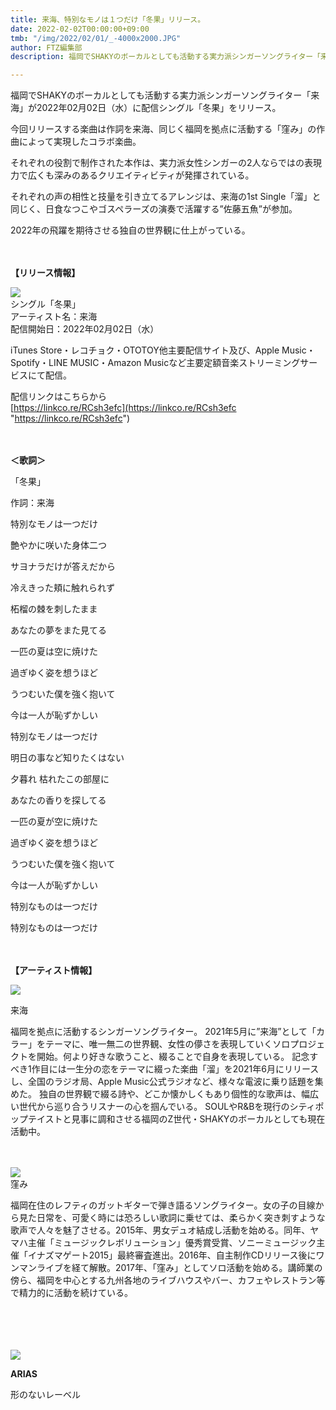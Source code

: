 ```yaml
---
title: 来海、特別なモノは１つだけ「冬果」リリース。
date: 2022-02-02T00:00:00+09:00
tmb: "/img/2022/02/01/_-4000x2000.JPG"
author: FTZ編集部
description: 福岡でSHAKYのボーカルとしても活動する実力派シンガーソングライター「来海」が2022年02月02日（水）に配信シングル「冬果」をリリース。

---
```

福岡でSHAKYのボーカルとしても活動する実力派シンガーソングライター「来海」が2022年02月02日（水）に配信シングル「冬果」をリリース。

今回リリースする楽曲は作詞を来海、同じく福岡を拠点に活動する「窪み」の作曲によって実現したコラボ楽曲。

それぞれの役割で制作された本作は、実力派女性シンガーの2人ならではの表現力で広くも深みのあるクリエイティビティが発揮されている。

それぞれの声の相性と技量を引き立てるアレンジは、来海の1st Single「溜」と同じく、日食なつこやゴスペラーズの演奏で活躍する”佐藤五魚”が参加。

2022年の飛躍を期待させる独自の世界観に仕上がっている。

　

**【リリース情報】**

![](/img/2022/02/01/ジャケ写.jpg)  
シングル「冬果」  
アーティスト名：来海  
配信開始日：2022年02月02日（水）

iTunes Store・レコチョク・OTOTOY他主要配信サイト及び、Apple Music・Spotify・LINE MUSIC・Amazon Musicなど主要定額音楽ストリーミングサービスにて配信。

配信リンクはこちらから  
[https://linkco.re/RCsh3efc](https://linkco.re/RCsh3efc "https://linkco.re/RCsh3efc")

　

**＜歌詞＞**

「冬果」

作詞：来海

特別なモノは一つだけ

艶やかに咲いた身体二つ

サヨナラだけが答えだから

冷えきった頬に触れられず

柘榴の棘を刺したまま

あなたの夢をまた見てる

一匹の夏は空に焼けた

過ぎゆく姿を想うほど

うつむいた僕を強く抱いて

今は一人が恥ずかしい

特別なモノは一つだけ

明日の事など知りたくはない

夕暮れ 枯れたこの部屋に

あなたの香りを探してる

一匹の夏が空に焼けた

過ぎゆく姿を想うほど

うつむいた僕を強く抱いて

今は一人が恥ずかしい

特別なものは一つだけ

特別なものは一つだけ

　

**【アーティスト情報】**

![](/img/2022/02/01/_-_.JPG)

来海

福岡を拠点に活動するシンガーソングライター。 2021年5月に”来海”として「カラー」をテーマに、唯一無二の世界観、女性の儚さを表現していくソロプロジェクトを開始。何より好きな歌うこと、綴ることで自身を表現している。 記念すべき1作目には一生分の恋をテーマに綴った楽曲「溜」を2021年6月にリリースし、全国のラジオ局、Apple Music公式ラジオなど、様々な電波に乗り話題を集めた。 独自の世界観で綴る詩や、どこか懐かしくもあり個性的な歌声は、幅広い世代から巡り合うリスナーの心を掴んでいる。 SOULやR&Bを現行のシティポップテイストと見事に調和させる福岡のZ世代・SHAKYのボーカルとしても現在活動中。

　

![](/img/2022/02/01/_.jpg)  
窪み

福岡在住のレフティのガットギターで弾き語るソングライター。女の子の目線から見た日常を、可愛く時には恐ろしい歌詞に乗せては、柔らかく突き刺すような歌声で人々を魅了させる。2015年、男女デュオ結成し活動を始める。同年、ヤマハ主催「ミュージックレボリューション」優秀賞受賞、ソニーミュージック主催「イナズマゲート2015」最終審査進出。2016年、自主制作CDリリース後にワンマンライブを経て解散。2017年、「窪み」としてソロ活動を始める。講師業の傍ら、福岡を中心とする九州各地のライブハウスやバー、カフェやレストラン等で精力的に活動を続けている。

　

　

![](/img/2022/01/25/arias_.jpeg)

**ARIAS**

形のないレーベル